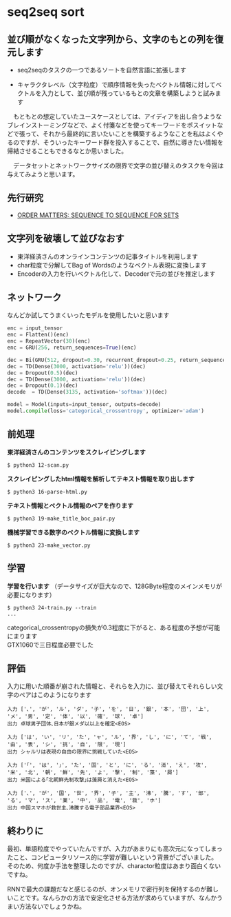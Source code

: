 # seq2seq sort

## 並び順がなくなった文字列から、文字のもとの列を復元します
- seq2seqのタスクの一つであるソートを自然言語に拡張します

- キャラクタレベル（文字粒度）で順序情報を失ったベクトル情報に対してベクトルを入力として、並び順が残っているもとの文章を構築しようと試みます

　もともとの想定していたユースケースとしては、アイディアを出し合うようなブレインストーミングなどで、よく付箋などを使ってキーワードをポスイットなどで張って、それから最終的に言いたいことを構築するようなことを私はよくやるのですが、そういったキーワード群を投入することで、自然に導きたい情報を帰結させることもできるなとか思いました。
 
 　データセットとネットワークサイズの限界で文字の並び替えのタスクを今回は与えてみようと思います。

## 先行研究
- [ORDER MATTERS: SEQUENCE TO SEQUENCE FOR SETS](https://arxiv.org/pdf/1511.06391.pdf)

## 文字列を破壊して並びなおす
- 東洋経済さんのオンラインコンテンツの記事タイトルを利用します
- char粒度で分解してBag of Wordsのようなベクトル表現に変換します
- Encoderの入力を行いベクトル化して、Decoderで元の並びを推定します

## ネットワーク
なんどか試してうまくいったモデルを使用したいと思います
```python
enc = input_tensor
enc = Flatten()(enc)
enc = RepeatVector(30)(enc)
enc = GRU(256, return_sequences=True)(enc)

dec = Bi(GRU(512, dropout=0.30, recurrent_dropout=0.25, return_sequences=True))(enc)
dec = TD(Dense(3000, activation='relu'))(dec)
dec = Dropout(0.5)(dec)
dec = TD(Dense(3000, activation='relu'))(dec)
dec = Dropout(0.1)(dec)
decode  = TD(Dense(3135, activation='softmax'))(dec)

model = Model(inputs=input_tensor, outputs=decode)
model.compile(loss='categorical_crossentropy', optimizer='adam')
```

## 前処理
**東洋経済さんのコンテンツをスクレイピングします**
```console
$ python3 12-scan.py
```

**スクレイピングしたhtml情報を解析してテキスト情報を取り出します**
```console
$ python3 16-parse-html.py
```

**テキスト情報とベクトル情報のペアを作ります**
```console
$ python3 19-make_title_boc_pair.py 
```

**機械学習できる数字のベクトル情報に変換します**
```console
$ python3 23-make_vector.py 
```

## 学習
**学習を行います**
（データサイズが巨大なので、128GByte程度のメインメモリが必要になります）
```console
$ python3 24-train.py --train
...
```
categorical_crossentropyの損失が0.3程度に下がると、ある程度の予想が可能にまります  
GTX1060で三日程度必要でした  

## 評価
入力に用いた順番が崩された情報と、それらを入力に、並び替えてそれらしい文字のペアはこのようになります  
```console
入力 ['､', 'が', 'ル', 'ダ', '子', 'を', '日', '銀', '本', '団', '上', 'メ', '男', '定', '体', '以', '確', '球', '卓']
出力 卓球男子団体､日本が銀メダ以以上を確定<EOS>

入力 ['は', 'い', 'リ', 'た', 'ャ', 'ル', '界', 'し', 'に', 'て', '戦', '由', '表', 'シ', '挑', '自', '限', '現']
出力 シャルリは表現の自由の限界に挑戦していた<EOS>

入力 ['｢', 'は', '｣', 'た', '国', 'と', 'に', 'る', '消', 'え', '攻', '米', '北', '朝', '鮮', '先', 'よ', '撃', '制', '藻', '屑']
出力 米国による｢北朝鮮先制攻撃｣は藻屑と消えた<EOS>

入力 ['､', 'が', '国', '世', '界', '子', '主', '沸', '騰', 'す', '部', 'る', 'マ', 'ス', '業', '中', '品', '電', '救', 'ホ']
出力 中国スマホが救世主､沸騰する電子部品業界<EOS>
```

## 終わりに
最初、単語粒度でやっていたんですが、入力があまりにも高次元になってしまったこと、コンピュータリソース的に学習が難しいという背景がございました。  
そのため、何度か手法を整理したのですが、charactor粒度はあまり面白くないですね。  

RNNで最大の課題だなと感じるのが、オンメモリで密行列を保持するのが難しいことです。なんらかの方法で安定化させる方法が求めらていますが、なんかうまい方法ないでしょうかね。
